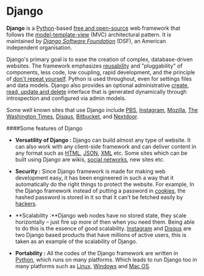 # Django

**Django** is a [Python](/wiki/Python)-based [free and open-source](https://en.wikipedia.org/wiki/Free_and_open-source_software) web framework that follows the [model-template-view](https://en.wikipedia.org/wiki/Model-template-view) (MVC) architectural pattern.
It is maintained by [*Django Software Foundation*](https://en.wikipedia.org/wiki/Django_Software_Foundation) (DSF), an American independent organisation.

Django's primary goal is to ease the creation of complex, database-driven websites. The framework emphasizes [reusability](https://en.wikipedia.org/wiki/Reusability) and "pluggability" of components, less code, low coupling, rapid development, and the principle of [don't repeat yourself](https://en.wikipedia.org/wiki/Don%27t_repeat_yourself). Python is used throughout, even for settings files and data models. Django also provides an optional administrative [create, read, update and delete](https://en.wikipedia.org/wiki/Create,_read,_update_and_delete) interface that is generated dynamically through introspection and configured via admin models.

Some well known sites that use Django include [PBS](https://en.wikipedia.org/wiki/PBS), [Instagram](https://en.wikipedia.org/wiki/Instagram), [Mozilla](https://en.wikipedia.org/wiki/Mozilla_Foundation), [The Washington Times](https://en.wikipedia.org/wiki/The_Washington_Times), [Disqus](https://en.wikipedia.org/wiki/Disqus), [Bitbucket](https://en.wikipedia.org/wiki/Bitbucket), and [Nextdoor](https://en.wikipedia.org/wiki/Nextdoor).

####Some features of Django

* **Versatility of Django :** Django can build almost any type of website. It can also work with any client-side framework and can deliver content in any format such as [HTML](/wiki/HTML), [JSON](https://en.wikipedia.org/wiki/JSON), [XML](https://en.wikipedia.org/wiki/XML) etc. Some sites which can be built using Django are wikis, [social networks](https://en.wikipedia.org/wiki/The_Social_Network), new sites etc.

* **Security :** Since Django framework is made for making web development easy, it has been engineered in such a way that it automatically do the right things to protect the website. For example, In the Django framework instead of putting a password in [cookies](https://en.wikipedia.org/wiki/HTTP_cookie), the hashed password is stored in it so that it can’t be fetched easily by [hackers](https://en.wikipedia.org/wiki/Hacker).

* **Scalability :**Django web nodes have no stored state, they scale horizontally – just fire up more of then when you need them. Being able to do this is the essence of good scalability. [Instagram](https://en.wikipedia.org/wiki/Instagram) and [Disqus](https://en.wikipedia.org/wiki/Disqus) are two Django based products that have millions of active users, this is taken as an example of the scalability of Django.

* **Portability :** All the codes of the Django framework are written in [Python](/wiki/Python), which runs on many platforms. Which leads to run Django too in many platforms such as [Linux](https://en.wikipedia.org/wiki/Linux), [Windows](https://en.wikipedia.org/wiki/Microsoft_Windows) and [Mac OS](https://en.wikipedia.org/wiki/MacOS).
